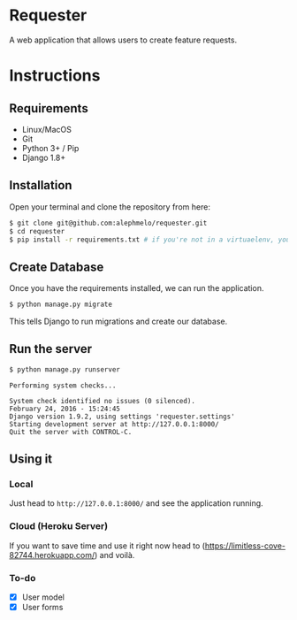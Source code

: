 # Requester
A web application that allows users to create feature requests.

# Instructions

## Requirements
* Linux/MacOS
* Git
* Python 3+ / Pip
* Django 1.8+

## Installation
Open your terminal and clone the repository from here:
```bash
$ git clone git@github.com:alephmelo/requester.git
$ cd requester
$ pip install -r requirements.txt # if you're not in a virtuaelenv, you might need run with sudo.
```

## Create Database
Once you have the requirements installed, we can run the application.
```bash
$ python manage.py migrate
```
This tells Django to run migrations and create our database.

## Run the server
```bash
$ python manage.py runserver
```
```
Performing system checks...

System check identified no issues (0 silenced).
February 24, 2016 - 15:24:45
Django version 1.9.2, using settings 'requester.settings'
Starting development server at http://127.0.0.1:8000/
Quit the server with CONTROL-C.
```

## Using it

### Local
Just head to `http://127.0.0.1:8000/` and see the application running.

### Cloud (Heroku Server)
If you want to save time and use it right now head to (https://limitless-cove-82744.herokuapp.com/) and voilà.

### To-do
- [x] User model
- [x] User forms
